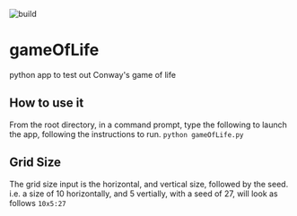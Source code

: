 ![build](https://github.com/marcelrienks/gameOfLife/workflows/build/badge.svg)

# gameOfLife
python app to test out Conway's game of life

## How to use it
From the root directory, in a command prompt, type the following to launch the app, following the instructions to run.
`python gameOfLife.py`

## Grid Size
The grid size input is the horizontal, and vertical size, followed by the seed.
i.e. a size of 10 horizontally, and 5 vertially, with a seed of 27, will look as follows
`10x5:27`
